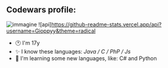 ## Codewars profile:
![immagine](https://www.codewars.com/users/Gioppy/badges/large)
![api]https://github-readme-stats.vercel.app/api?username=Gioppyy&theme=radical
- 🕐 I'm 17y
- ✨ I know these languages: _Java / C / PhP / Js_
- 🌱 I'm learning some new languages, like: C# and Python
